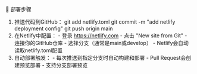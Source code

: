 🚀 部署步骤

  1. 推送代码到GitHub：
  git add netlify.toml
  git commit -m "add netlify deployment config"
  git push origin main
  2. 在Netlify中配置：
    - 登录 https://netlify.com
    - 点击 "New site from Git"
    - 连接你的GitHub仓库
    - 选择分支（通常是main或develop）
    - Netlify会自动读取netlify.toml配置
  3. 自动部署触发：
    - 每次推送到指定分支时自动构建和部署
    - Pull Request会创建预览部署
    - 支持分支部署预览